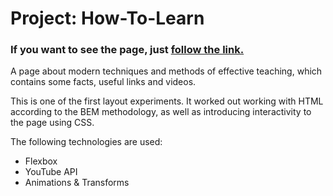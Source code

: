 # Project: How-To-Learn

### If you want to see the page, just [follow the link.](https://mycodetherapy.github.io/how-to-learn/index.html)

A page about modern techniques and methods of effective teaching, which contains some facts, useful links and videos.

This is one of the first layout experiments. It worked out working with HTML according to the BEM methodology, as well as introducing interactivity to the page using CSS.

The following technologies are used:

- Flexbox
- YouTube API
- Animations & Transforms
